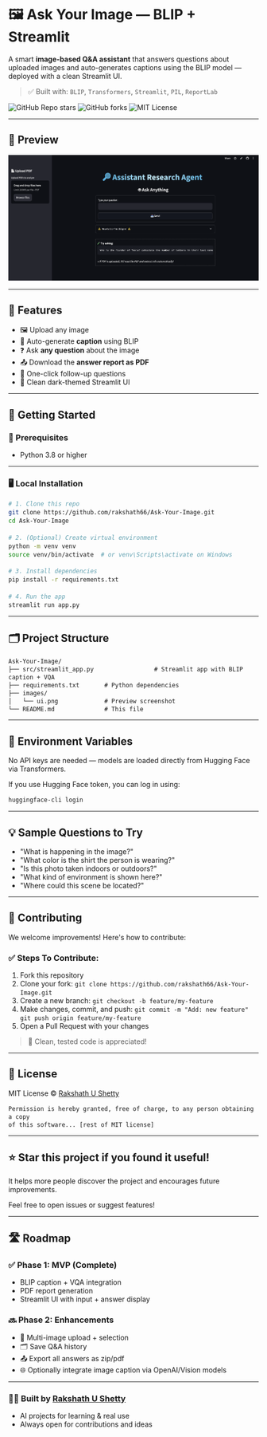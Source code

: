 # 🖼️ Ask Your Image — BLIP + Streamlit

A smart **image-based Q\&A assistant** that answers questions about uploaded images and auto-generates captions using the BLIP model — deployed with a clean Streamlit UI.

> ✅ Built with: `BLIP`, `Transformers`, `Streamlit`, `PIL`, `ReportLab`

![GitHub Repo stars](https://img.shields.io/github/stars/rakshath66/Ask-Your-Image?style=social)
![GitHub forks](https://img.shields.io/github/forks/rakshath66/Ask-Your-Image?style=social)
![MIT License](https://img.shields.io/github/license/rakshath66/Ask-Your-Image)

---

## 📸 Preview

![image](images/ui.png)

---

## 🧠 Features

* 🖼️ Upload any image
* 📝 Auto-generate **caption** using BLIP
* ❓ Ask **any question** about the image
* 📤 Download the **answer report as PDF**
* 💬 One-click follow-up questions
* 🎨 Clean dark-themed Streamlit UI

---

## 🚀 Getting Started

### 🔧 Prerequisites

* Python 3.8 or higher

---

### 🖥️ Local Installation

```bash
# 1. Clone this repo
git clone https://github.com/rakshath66/Ask-Your-Image.git
cd Ask-Your-Image

# 2. (Optional) Create virtual environment
python -m venv venv
source venv/bin/activate  # or venv\Scripts\activate on Windows

# 3. Install dependencies
pip install -r requirements.txt

# 4. Run the app
streamlit run app.py
```

---

## 🗂️ Project Structure

```
Ask-Your-Image/
├── src/streamlit_app.py                 # Streamlit app with BLIP caption + VQA
├── requirements.txt       # Python dependencies
├── images/
│   └── ui.png             # Preview screenshot
└── README.md              # This file
```

---

## 🔐 Environment Variables

No API keys are needed — models are loaded directly from Hugging Face via Transformers.

If you use Hugging Face token, you can log in using:

```bash
huggingface-cli login
```

---

## 💡 Sample Questions to Try

* "What is happening in the image?"
* "What color is the shirt the person is wearing?"
* "Is this photo taken indoors or outdoors?"
* "What kind of environment is shown here?"
* "Where could this scene be located?"

---

## 🤝 Contributing

We welcome improvements! Here's how to contribute:

### ✅ Steps To Contribute:

1. Fork this repository
2. Clone your fork:
   `git clone https://github.com/rakshath66/Ask-Your-Image.git`
3. Create a new branch:
   `git checkout -b feature/my-feature`
4. Make changes, commit, and push:
   `git commit -m "Add: new feature"`
   `git push origin feature/my-feature`
5. Open a Pull Request with your changes

> 🙌 Clean, tested code is appreciated!

---

## 📃 License

MIT License © [Rakshath U Shetty](https://github.com/rakshath66)

```text
Permission is hereby granted, free of charge, to any person obtaining a copy
of this software... [rest of MIT license]
```

---

## ⭐ Star this project if you found it useful!

It helps more people discover the project and encourages future improvements.

Feel free to open issues or suggest features!

---

## 🛣️ Roadmap

### ✅ Phase 1: MVP (Complete)

* BLIP caption + VQA integration
* PDF report generation
* Streamlit UI with input + answer display

### 🔜 Phase 2: Enhancements

* 🔁 Multi-image upload + selection
* 🗂️ Save Q\&A history
* 📤 Export all answers as zip/pdf
* 🌐 Optionally integrate image caption via OpenAI/Vision models

---

### 🧑‍💻 Built by [Rakshath U Shetty](https://github.com/rakshath66)

* AI projects for learning & real use
* Always open for contributions and ideas
